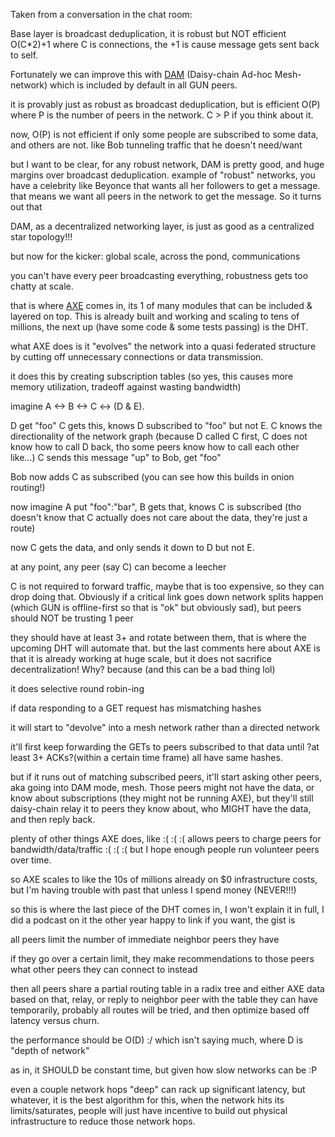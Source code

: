 Taken from a conversation in the chat room:

Base layer is broadcast deduplication, it is robust but NOT efficient O(C*2)+1 where C is connections, the +1 is cause message gets sent back to self.

Fortunately we can improve this with [DAM](./DAM) (Daisy-chain Ad-hoc Mesh-network) which is included by default in all GUN peers.

it is provably just as robust as broadcast deduplication, but is efficient O(P) where P is the number of peers in the network. C > P if you think about it.

now, O(P) is not efficient if only some people are subscribed to some data, and others are not.
like Bob tunneling traffic that he doesn't need/want

but I want to be clear, for any robust network, DAM is pretty good, and huge margins over broadcast deduplication.
example of "robust" networks, you have a celebrity like Beyonce that wants all her followers to get a message.
that means we want all peers in the network to get the message. So it turns out that

DAM, as a decentralized networking layer, is just as good as a centralized star topology!!!

but now for the kicker: global scale, across the pond, communications

you can't have every peer broadcasting everything, robustness gets too chatty at scale.

that is where [AXE](./AXE) comes in, its 1 of many modules that can be included & layered on top. This is already built and working and scaling to tens of millions, the next up (have some code & some tests passing) is the DHT.

what AXE does is it "evolves" the network into a quasi federated structure by cutting off unnecessary connections or data transmission.

it does this by creating subscription tables (so yes, this causes more memory utilization, tradeoff against wasting bandwidth)

imagine A <-> B <-> C <-> (D & E).

D get "foo" C gets this, knows D subscribed to "foo" but not E. C knows the directionality of the network graph (because D called C first, C does not know how to call D back, tho some peers know how to call each other like...) C sends this message "up" to Bob, get "foo"

Bob now adds C as subscribed (you can see how this builds in onion routing!)

now imagine A put "foo":"bar", B gets that, knows C is subscribed (tho doesn't know that C actually does not care about the data, they're just a route)

now C gets the data, and only sends it down to D but not E.

at any point, any peer (say C) can become a leecher

C is not required to forward traffic, maybe that is too expensive, so they can drop doing that. Obviously if a critical link goes down network splits happen (which GUN is offline-first so that is "ok" but obviously sad), but peers should NOT be trusting 1 peer

they should have at least 3+ and rotate between them, that is where the upcoming DHT will automate that.
but the last comments here about AXE is that
it is already working at huge scale, but it does not sacrifice decentralization! Why?
because (and this can be a bad thing lol)

it does selective round robin-ing

if data responding to a GET request has mismatching hashes

it will start to "devolve" into a mesh network rather than a directed network

it'll first keep forwarding the GETs to peers subscribed to that data until ?at least 3+ ACKs?(within a certain time frame) all have same hashes.

but if it runs out of matching subscribed peers, it'll start asking other peers, aka going into DAM mode, mesh. Those peers might not have the data, or know about subscriptions (they might not be running AXE), but they'll still daisy-chain relay it to peers they know about, who MIGHT have the data, and then reply back.

plenty of other things AXE does, like :( :( :( allows peers to charge peers for bandwidth/data/traffic :( :( :( but I hope enough people run volunteer peers over time.

so AXE scales to like the 10s of millions already on $0 infrastructure costs, but I'm having trouble with past that unless I spend money (NEVER!!!)

so this is where the last piece of the DHT comes in, I won't explain it in full, I did a podcast on it the other year happy to link if you want, the gist is

all peers limit the number of immediate neighbor peers they have

if they go over a certain limit, they make recommendations to those peers what other peers they can connect to instead

then all peers share a partial routing table in a radix tree
and either AXE data based on that, relay, or reply to neighbor peer with the table they can have temporarily, probably all routes will be tried, and then optimize based off latency versus churn.

the performance should be O(D) :/ which isn't saying much, where D is "depth of network"

as in, it SHOULD be constant time, but given how slow networks can be :P

even a couple network hops "deep" can rack up significant latency, but whatever, it is the best algorithm for this, when the network hits its limits/saturates, people will just have incentive to build out physical infrastructure to reduce those network hops.